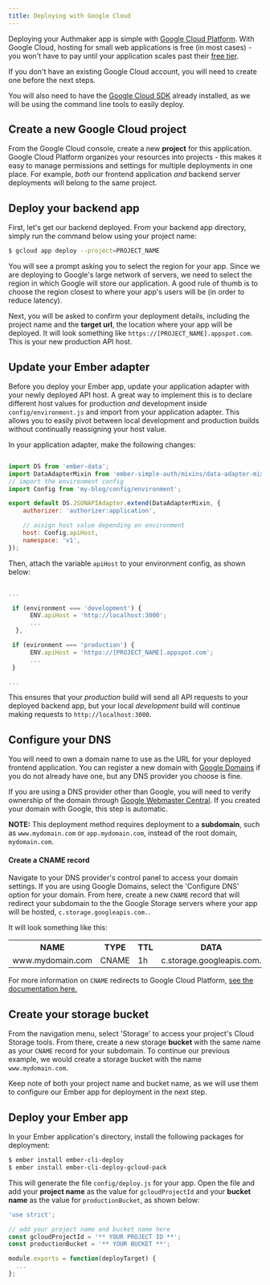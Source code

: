 ```yaml
---
title: Deploying with Google Cloud
---
```


Deploying your Authmaker app is simple with [Google Cloud Platform](https://cloud.google.com/). With Google Cloud, hosting for small web applications is free (in most cases) - you won't have to pay until your application scales past their [free tier](https://cloud.google.com/free/).

If you don't have an existing Google Cloud account, you will need to create one before the next steps.

You will also need to have the [Google Cloud SDK](https://cloud.google.com/sdk/docs/) already installed, as we will be using the command line tools to easily deploy.

## Create a new Google Cloud project

From the Google Cloud console, create a new **project** for this application. Google Cloud Platform organizes your resources into projects - this makes it easy to manage permissions and settings for multiple deployments in one place. For example, _both_ our frontend application _and_ backend server deployments will belong to the same project.

## Deploy your backend app

First, let's get our backend deployed. From your backend app directory, simply run the command below using your project name:

```bash
$ gcloud app deploy --project=PROJECT_NAME
```
You will see a prompt asking you to select the region for your app. Since we are deploying to Google's large network of servers, we need to select the region in which Google will store our application. A good rule of thumb is to choose the region closest to where your app's users will be (in order to reduce latency).

Next, you will be asked to confirm your deployment details, including the project name and the **target url**, the location where your app will be deployed. It will look something like `https://[PROJECT_NAME].appspot.com`. This is your new production API host.

## Update your Ember adapter

Before you deploy your Ember app, update your application adapter with your newly deployed API host. A great way to implement this is to declare different host values for production _and_ development inside `config/environment.js` and import from your application adapter. This allows you to easily pivot between local development and production builds without continually reassigning your host value.

In your application adapter, make the following changes:

```javascript {data-filename=app/adapters/application.js}

import DS from 'ember-data';
import DataAdapterMixin from 'ember-simple-auth/mixins/data-adapter-mixin';
// import the environment config
import Config from 'my-blog/config/environment';

export default DS.JSONAPIAdapter.extend(DataAdapterMixin, {
    authorizer: 'authorizer:application',

    // assign host value depending on environment
    host: Config.apiHost,
    namespace: 'v1',
});
```
Then, attach the variable `apiHost` to your environment config, as shown below:

```javascript {data-filename=config/environment.js}

...

 if (environment === 'development') {
      ENV.apiHost = 'http://localhost:3000';
      ...
  },

 if (evironment === 'production') {
      ENV.apiHost = 'https://[PROJECT_NAME].appspot.com';
      ...
 }

...
```

This ensures that your _production_ build will send all API requests to your deployed backend app, but your local _development_ build will continue making requests to `http://localhost:3000`.

## Configure your DNS

You will need to own a domain name to use as the URL for your deployed frontend application. You can register a new domain with [Google Domains](https://domains.google.com) if you do not already have one, but any DNS provider you choose is fine.

If you are using a DNS provider other than Google, you will need to verify ownership of the domain through [Google Webmaster Central](https://www.google.com/webmasters/verification/). If you created your domain with Google, this step is automatic.

**NOTE:** This deployment method requires deployment to a **subdomain**, such as `www.mydomain.com` or `app.mydomain.com`, instead of the root domain, `mydomain.com`.

#### Create a CNAME record

Navigate to your DNS provider's control panel to access your domain settings. If you are using Google Domains, select the 'Configure DNS' option for your domain. From here, create a new `CNAME` record that will redirect your subdomain to the the Google Storage servers where your app will be hosted, `c.storage.googleapis.com.`.

It will look something like this:

<table>
  <tr>
    <th>NAME</th>
    <th>TYPE</th>
    <th>TTL</th>
    <th>DATA</th>
  </tr>
  <tr>
    <td>www.mydomain.com</td>
    <td>CNAME</td>
    <td>1h</td>
    <td>c.storage.googleapis.com.</td>
  </tr>
</table>

For more information on `CNAME` redirects to Google Cloud Platform, [see the documentation here.](https://cloud.google.com/storage/docs/request-endpoints#cname)

## Create your storage bucket

From the navigation menu, select 'Storage' to access your project's Cloud Storage tools. From there, create a new storage **bucket** with the same name as your `CNAME` record for your subdomain. To continue our previous example, we would create a storage bucket with the name `www.mydomain.com`.

Keep note of both your project name and bucket name, as we will use them to configure our Ember app for deployment in the next step.

## Deploy your Ember app

In your Ember application's directory, install the following packages for deployment:

```bash
$ ember install ember-cli-deploy
$ ember install ember-cli-deploy-gcloud-pack
```

This will generate the file `config/deploy.js` for your app. Open the file and add your **project name** as the value for `gcloudProjectId` and your **bucket name** as the value for `productionBucket`, as shown below:


```javascript {data-filename=config/deploy.js}
'use strict';

// add your project name and bucket name here
const gcloudProjectId = '** YOUR PROJECT ID **';
const productionBucket = '** YOUR BUCKET **';

module.exports = function(deployTarget) {
  ...
};
```
